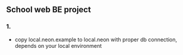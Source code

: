 ## School web BE project

### 1. 
 - copy local.neon.example to local.neon with proper db connection, depends on your local environment
